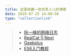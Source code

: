```yaml
---
title: 这里收藏一些优秀人儿的博客
date: 2019-07-25 14:00:50
type: "collectionlink"
---
```

> + [阮一峰的网络日志](http://www.ruanyifeng.com/blog/)
> + [RealCat || Next](https://www.vincentqin.tech/)
> + [Geekplux](https://geekplux.com/)
> + [ES6入门教程](http://es6.ruanyifeng.com/)